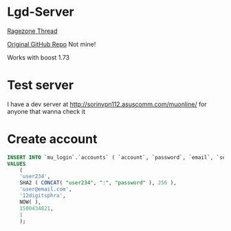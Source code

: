 # Lgd-Server

[Ragezone Thread](https://forum.ragezone.com/f197/release-legend-mu-client-amp-1195391/ "Ragezone Thread")

[Original GitHub Repo](https://github.com/DimensionGamers/Lgd-Server "Original GitHub Repo") Not mine!

Works with boost 1.73

# Test server
I have a dev server at http://sorinvpn112.asuscomm.com/muonline/ for anyone that wanna check it

# Create account

```sql
INSERT INTO `mu_login`.`accounts` ( `account`, `password`, `email`, `security_code`, `register`, `golden_channel`, `secured` )
VALUES
    (
    'user234',
    SHA2 ( CONCAT( "user234", ":", "password" ), 256 ),
    'user@email.com',
    '12digitsphra',
    NOW( ),
    1500434821,
    1 
    ); 
```
